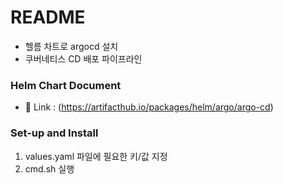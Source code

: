 # README

- 헬름 차트로 argocd 설치
- 쿠버네티스 CD 배포 파이프라인

### Helm Chart Document

- 🔗 Link : (https://artifacthub.io/packages/helm/argo/argo-cd)

### Set-up and Install

1. values.yaml 파일에 필요한 키/값 지정
2. cmd.sh 실행
